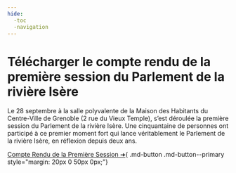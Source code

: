 ```yaml
---
hide:
  -toc
  -navigation
---
```


# Télécharger le compte rendu de la première session du Parlement de la rivière Isère

Le 28 septembre à la salle polyvalente de la Maison des Habitants du Centre-Ville de Grenoble (2 rue du
Vieux Temple), s’est déroulée la première session du Parlement de la rivière Isère.
Une cinquantaine de personnes ont participé à ce premier moment fort qui lance véritablement le
Parlement de la rivière Isère, en réflexion depuis deux ans.

[Compte Rendu de la Première Session ➜](https://nuage.phoenix-conseil.org/s/KYyDpRiMgfqjFMs){ .md-button .md-button--primary style="margin: 20px 0 50px 0px;"}

